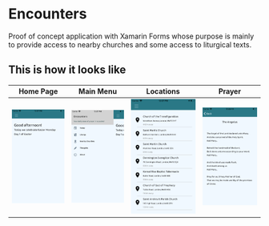 # Encounters

Proof of concept application with Xamarin Forms whose purpose is mainly to
provide access to nearby churches and some access to liturgical texts.

## This is how it looks like

Home Page                  |  Main Menu           | Locations               | Prayer
:-------------------------:|:--------------------:|:-----------------------:|:--------------------:
![](/main-screen-shot.png) |  ![](/menu-shot.png) | ![](/locations-shot.png)| ![](/prayer-shot.png)
